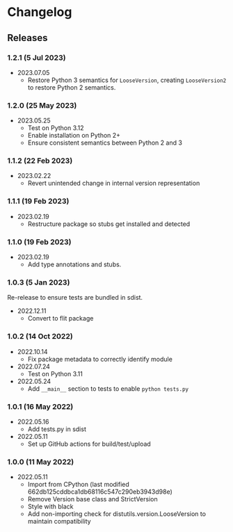 # Changelog

## Releases

### 1.2.1 (5 Jul 2023)

- 2023.07.05
  - Restore Python 3 semantics for `LooseVersion`, creating `LooseVersion2`
    to restore Python 2 semantics.

### 1.2.0 (25 May 2023)

- 2023.05.25
  - Test on Python 3.12
  - Enable installation on Python 2+
  - Ensure consistent semantics between Python 2 and 3

### 1.1.2 (22 Feb 2023)

- 2023.02.22
  - Revert unintended change in internal version representation

### 1.1.1 (19 Feb 2023)

- 2023.02.19
  - Restructure package so stubs get installed and detected

### 1.1.0 (19 Feb 2023)

- 2023.02.19
  - Add type annotations and stubs.

### 1.0.3 (5 Jan 2023)

Re-release to ensure tests are bundled in sdist.

- 2022.12.11
  - Convert to flit package

### 1.0.2 (14 Oct 2022)

- 2022.10.14
  - Fix package metadata to correctly identify module
- 2022.07.24
  - Test on Python 3.11
- 2022.05.24
  - Add `__main__` section to tests to enable `python tests.py`

### 1.0.1 (16 May 2022)

- 2022.05.16
  - Add tests.py in sdist
- 2022.05.11
  - Set up GitHub actions for build/test/upload

### 1.0.0 (11 May 2022)

- 2022.05.11
  - Import from CPython (last modified 662db125cddbca1db68116c547c290eb3943d98e)
  - Remove Version base class and StrictVersion
  - Style with black
  - Add non-importing check for distutils.version.LooseVersion to maintain
    compatibility
